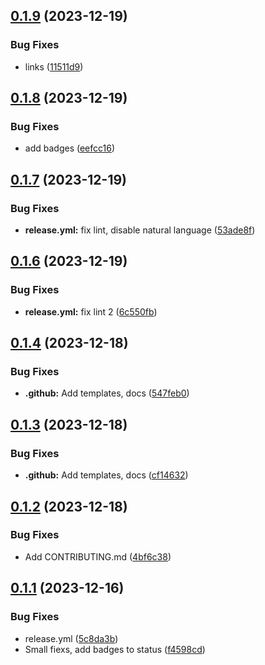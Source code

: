 ## [0.1.9](https://github.com/dutchakdev/markdown-links-action/compare/v0.1.8...v0.1.9) (2023-12-19)


### Bug Fixes

* links ([11511d9](https://github.com/dutchakdev/markdown-links-action/commit/11511d9fc982bf279c5a254b447376ed209adbdc))

## [0.1.8](https://github.com/dutchakdev/markdown-links-action/compare/v0.1.7...v0.1.8) (2023-12-19)


### Bug Fixes

* add badges ([eefcc16](https://github.com/dutchakdev/markdown-links-action/commit/eefcc164a77a0e3add7c2b5cf9c2d8901720fd4e))

## [0.1.7](https://github.com/dutchakdev/markdown-links-action/compare/v0.1.6...v0.1.7) (2023-12-19)


### Bug Fixes

* **release.yml:** fix lint, disable natural language ([53ade8f](https://github.com/dutchakdev/markdown-links-action/commit/53ade8f6e628397cb6364bd8fadc877e3a3e7f28))

## [0.1.6](https://github.com/dutchakdev/markdown-links-action/compare/v0.1.5...v0.1.6) (2023-12-19)


### Bug Fixes

* **release.yml:** fix lint 2 ([6c550fb](https://github.com/dutchakdev/markdown-links-action/commit/6c550fbf6ce354466fc1a90718f1255e75e3916f))

## [0.1.4](https://github.com/dutchakdev/markdown-links-action/compare/v0.1.3...v0.1.4) (2023-12-18)


### Bug Fixes

* **.github:** Add templates, docs ([547feb0](https://github.com/dutchakdev/markdown-links-action/commit/547feb0431cffd9a6773166e280f48762957c25f))

## [0.1.3](https://github.com/dutchakdev/markdown-links-action/compare/v0.1.2...v0.1.3) (2023-12-18)


### Bug Fixes

* **.github:** Add templates, docs ([cf14632](https://github.com/dutchakdev/markdown-links-action/commit/cf146326ab947566b07516bef9d9fe789fb20aa9))

## [0.1.2](https://github.com/dutchakdev/markdown-links-action/compare/v0.1.1...v0.1.2) (2023-12-18)


### Bug Fixes

* Add CONTRIBUTING.md ([4bf6c38](https://github.com/dutchakdev/markdown-links-action/commit/4bf6c3878eaf2b2b9b78e602c692313267c4020b))

## [0.1.1](https://github.com/dutchakdev/markdown-links-action/compare/v0.1.0...v0.1.1) (2023-12-16)


### Bug Fixes

* release.yml ([5c8da3b](https://github.com/dutchakdev/markdown-links-action/commit/5c8da3b647f0cc06a88b64e67f84c137c9938144))
* Small fiexs, add badges to status ([f4598cd](https://github.com/dutchakdev/markdown-links-action/commit/f4598cdb7430cfdfda961abc14efe26ddcfacc3d))

